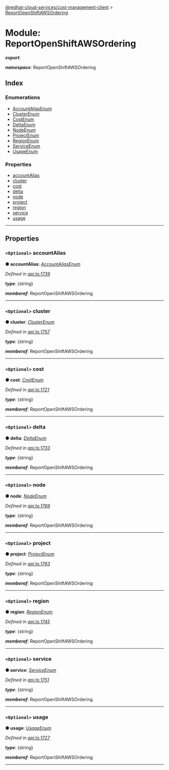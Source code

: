 [@redhat-cloud-services/cost-management-client](../README.md) > [ReportOpenShiftAWSOrdering](../modules/reportopenshiftawsordering.md)

# Module: ReportOpenShiftAWSOrdering

*__export__*: 

*__namespace__*: ReportOpenShiftAWSOrdering

## Index

### Enumerations

* [AccountAliasEnum](../enums/reportopenshiftawsordering.accountaliasenum.md)
* [ClusterEnum](../enums/reportopenshiftawsordering.clusterenum.md)
* [CostEnum](../enums/reportopenshiftawsordering.costenum.md)
* [DeltaEnum](../enums/reportopenshiftawsordering.deltaenum.md)
* [NodeEnum](../enums/reportopenshiftawsordering.nodeenum.md)
* [ProjectEnum](../enums/reportopenshiftawsordering.projectenum.md)
* [RegionEnum](../enums/reportopenshiftawsordering.regionenum.md)
* [ServiceEnum](../enums/reportopenshiftawsordering.serviceenum.md)
* [UsageEnum](../enums/reportopenshiftawsordering.usageenum.md)

### Properties

* [accountAlias](reportopenshiftawsordering.md#accountalias)
* [cluster](reportopenshiftawsordering.md#cluster)
* [cost](reportopenshiftawsordering.md#cost)
* [delta](reportopenshiftawsordering.md#delta)
* [node](reportopenshiftawsordering.md#node)
* [project](reportopenshiftawsordering.md#project)
* [region](reportopenshiftawsordering.md#region)
* [service](reportopenshiftawsordering.md#service)
* [usage](reportopenshiftawsordering.md#usage)

---

## Properties

<a id="accountalias"></a>

### `<Optional>` accountAlias

**● accountAlias**: *[AccountAliasEnum](../enums/reportopenshiftawsordering.accountaliasenum.md)*

*Defined in [api.ts:1739](https://github.com/RedHatInsights/javascript-clients/blob/master/packages/cost-management/api.ts#L1739)*

*__type__*: {string}

*__memberof__*: ReportOpenShiftAWSOrdering

___
<a id="cluster"></a>

### `<Optional>` cluster

**● cluster**: *[ClusterEnum](../enums/reportopenshiftawsordering.clusterenum.md)*

*Defined in [api.ts:1757](https://github.com/RedHatInsights/javascript-clients/blob/master/packages/cost-management/api.ts#L1757)*

*__type__*: {string}

*__memberof__*: ReportOpenShiftAWSOrdering

___
<a id="cost"></a>

### `<Optional>` cost

**● cost**: *[CostEnum](../enums/reportopenshiftawsordering.costenum.md)*

*Defined in [api.ts:1721](https://github.com/RedHatInsights/javascript-clients/blob/master/packages/cost-management/api.ts#L1721)*

*__type__*: {string}

*__memberof__*: ReportOpenShiftAWSOrdering

___
<a id="delta"></a>

### `<Optional>` delta

**● delta**: *[DeltaEnum](../enums/reportopenshiftawsordering.deltaenum.md)*

*Defined in [api.ts:1733](https://github.com/RedHatInsights/javascript-clients/blob/master/packages/cost-management/api.ts#L1733)*

*__type__*: {string}

*__memberof__*: ReportOpenShiftAWSOrdering

___
<a id="node"></a>

### `<Optional>` node

**● node**: *[NodeEnum](../enums/reportopenshiftawsordering.nodeenum.md)*

*Defined in [api.ts:1769](https://github.com/RedHatInsights/javascript-clients/blob/master/packages/cost-management/api.ts#L1769)*

*__type__*: {string}

*__memberof__*: ReportOpenShiftAWSOrdering

___
<a id="project"></a>

### `<Optional>` project

**● project**: *[ProjectEnum](../enums/reportopenshiftawsordering.projectenum.md)*

*Defined in [api.ts:1763](https://github.com/RedHatInsights/javascript-clients/blob/master/packages/cost-management/api.ts#L1763)*

*__type__*: {string}

*__memberof__*: ReportOpenShiftAWSOrdering

___
<a id="region"></a>

### `<Optional>` region

**● region**: *[RegionEnum](../enums/reportopenshiftawsordering.regionenum.md)*

*Defined in [api.ts:1745](https://github.com/RedHatInsights/javascript-clients/blob/master/packages/cost-management/api.ts#L1745)*

*__type__*: {string}

*__memberof__*: ReportOpenShiftAWSOrdering

___
<a id="service"></a>

### `<Optional>` service

**● service**: *[ServiceEnum](../enums/reportopenshiftawsordering.serviceenum.md)*

*Defined in [api.ts:1751](https://github.com/RedHatInsights/javascript-clients/blob/master/packages/cost-management/api.ts#L1751)*

*__type__*: {string}

*__memberof__*: ReportOpenShiftAWSOrdering

___
<a id="usage"></a>

### `<Optional>` usage

**● usage**: *[UsageEnum](../enums/reportopenshiftawsordering.usageenum.md)*

*Defined in [api.ts:1727](https://github.com/RedHatInsights/javascript-clients/blob/master/packages/cost-management/api.ts#L1727)*

*__type__*: {string}

*__memberof__*: ReportOpenShiftAWSOrdering

___

